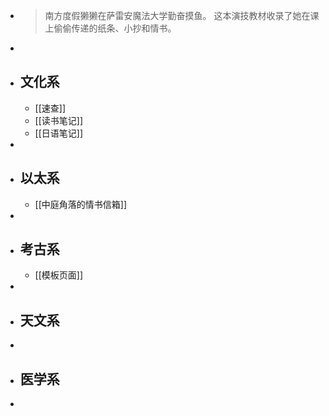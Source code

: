 - > 南方度假獭獭在萨雷安魔法大学勤奋摸鱼。
  > 这本演技教材收录了她在课上偷偷传递的纸条、小抄和情书。
-
- ## 文化系
	- [[速查]]
	- [[读书笔记]]
	- [[日语笔记]]
-
- ## 以太系
	- [[中庭角落的情书信箱]]
-
- ## 考古系
	- [[模板页面]]
-
- ## 天文系
-
- ## 医学系
-